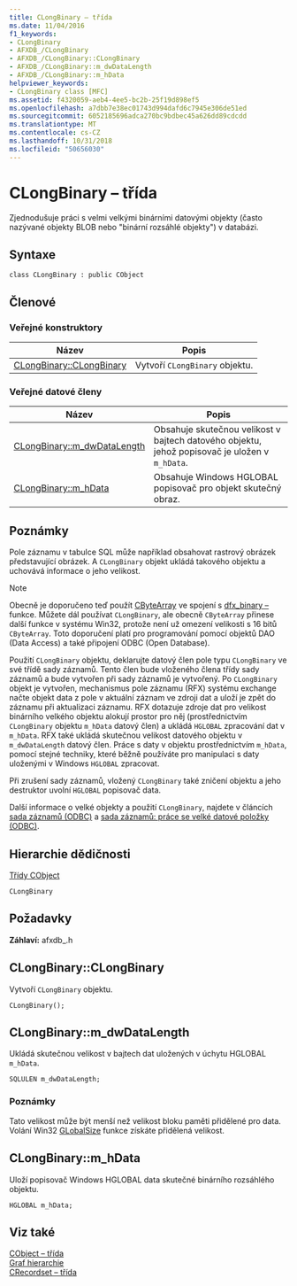 ```yaml
---
title: CLongBinary – třída
ms.date: 11/04/2016
f1_keywords:
- CLongBinary
- AFXDB_/CLongBinary
- AFXDB_/CLongBinary::CLongBinary
- AFXDB_/CLongBinary::m_dwDataLength
- AFXDB_/CLongBinary::m_hData
helpviewer_keywords:
- CLongBinary class [MFC]
ms.assetid: f4320059-aeb4-4ee5-bc2b-25f19d898ef5
ms.openlocfilehash: a7dbb7e38ec01743d994dafd6c7945e306de51ed
ms.sourcegitcommit: 6052185696adca270bc9bdbec45a626dd89cdcdd
ms.translationtype: MT
ms.contentlocale: cs-CZ
ms.lasthandoff: 10/31/2018
ms.locfileid: "50656030"
---
```

# <a name="clongbinary-class"></a>CLongBinary – třída

Zjednodušuje práci s velmi velkými binárními datovými objekty (často nazývané objekty BLOB nebo "binární rozsáhlé objekty") v databázi.

## <a name="syntax"></a>Syntaxe

```
class CLongBinary : public CObject
```

## <a name="members"></a>Členové

### <a name="public-constructors"></a>Veřejné konstruktory

|Název|Popis|
|----------|-----------------|
|[CLongBinary::CLongBinary](#clongbinary)|Vytvoří `CLongBinary` objektu.|

### <a name="public-data-members"></a>Veřejné datové členy

|Název|Popis|
|----------|-----------------|
|[CLongBinary::m_dwDataLength](#m_dwdatalength)|Obsahuje skutečnou velikost v bajtech datového objektu, jehož popisovač je uložen v `m_hData`.|
|[CLongBinary::m_hData](#m_hdata)|Obsahuje Windows HGLOBAL popisovač pro objekt skutečný obraz.|

## <a name="remarks"></a>Poznámky

Pole záznamu v tabulce SQL může například obsahovat rastrový obrázek představující obrázek. A `CLongBinary` objekt ukládá takového objektu a uchovává informace o jeho velikost.

> [!NOTE]
>  Obecně je doporučeno teď použít [CByteArray](../../mfc/reference/cbytearray-class.md) ve spojení s [dfx_binary –](record-field-exchange-functions.md#dfx_binary) funkce. Můžete dál používat `CLongBinary`, ale obecně `CByteArray` přinese další funkce v systému Win32, protože není už omezení velikosti s 16 bitů `CByteArray`. Toto doporučení platí pro programování pomocí objektů DAO (Data Access) a také připojení ODBC (Open Database).

Použití `CLongBinary` objektu, deklarujte datový člen pole typu `CLongBinary` ve své třídě sady záznamů. Tento člen bude vloženého člena třídy sady záznamů a bude vytvořen při sady záznamů je vytvořený. Po `CLongBinary` objekt je vytvořen, mechanismus pole záznamu (RFX) systému exchange načte objekt data z pole v aktuální záznam ve zdroji dat a uloží je zpět do záznamu při aktualizaci záznamu. RFX dotazuje zdroje dat pro velikost binárního velkého objektu alokují prostor pro něj (prostřednictvím `CLongBinary` objektu `m_hData` datový člen) a ukládá `HGLOBAL` zpracování dat v `m_hData`. RFX také ukládá skutečnou velikost datového objektu v `m_dwDataLength` datový člen. Práce s daty v objektu prostřednictvím `m_hData`, pomocí stejné techniky, které běžně používáte pro manipulaci s daty uloženými v Windows `HGLOBAL` zpracovat.

Při zrušení sady záznamů, vložený `CLongBinary` také zničení objektu a jeho destruktor uvolní `HGLOBAL` popisovač data.

Další informace o velké objekty a použití `CLongBinary`, najdete v článcích [sada záznamů (ODBC)](../../data/odbc/recordset-odbc.md) a [sada záznamů: práce se velké datové položky (ODBC)](../../data/odbc/recordset-working-with-large-data-items-odbc.md).

## <a name="inheritance-hierarchy"></a>Hierarchie dědičnosti

[Třídy CObject](../../mfc/reference/cobject-class.md)

`CLongBinary`

## <a name="requirements"></a>Požadavky

**Záhlaví:** afxdb_.h

##  <a name="clongbinary"></a>  CLongBinary::CLongBinary

Vytvoří `CLongBinary` objektu.

```
CLongBinary();
```

##  <a name="m_dwdatalength"></a>  CLongBinary::m_dwDataLength

Ukládá skutečnou velikost v bajtech dat uložených v úchytu HGLOBAL `m_hData`.

```
SQLULEN m_dwDataLength;
```

### <a name="remarks"></a>Poznámky

Tato velikost může být menší než velikost bloku paměti přidělené pro data. Volání Win32 [GLobalSize](/windows/desktop/api/winbase/nf-winbase-globalsize) funkce získáte přidělená velikost.

##  <a name="m_hdata"></a>  CLongBinary::m_hData

Uloží popisovač Windows HGLOBAL data skutečné binárního rozsáhlého objektu.

```
HGLOBAL m_hData;
```

## <a name="see-also"></a>Viz také

[CObject – třída](../../mfc/reference/cobject-class.md)<br/>
[Graf hierarchie](../../mfc/hierarchy-chart.md)<br/>
[CRecordset – třída](../../mfc/reference/crecordset-class.md)

